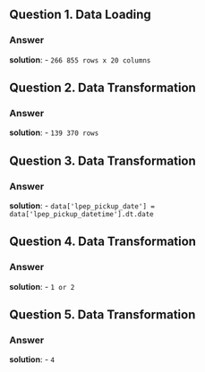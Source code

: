 
## Question 1. Data Loading

### Answer 

**solution**: - `266 855 rows x 20 columns`

## Question 2. Data Transformation

### Answer 

**solution**: - `139 370 rows`

## Question 3. Data Transformation

### Answer 

**solution**: - `data['lpep_pickup_date'] = data['lpep_pickup_datetime'].dt.date`

## Question 4. Data Transformation

### Answer 

**solution**: - `1 or 2`

## Question 5. Data Transformation

### Answer 

**solution**: - `4`

